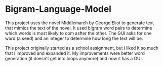 # Bigram-Language-Model
This project uses the novel Middlemarch by George Eliot to generate text that mimics the text of the novel. It used bigram word pairs to determine which words is most likely to com asfter the other. The GUI asks for one word (a seed) and an integer to determine how long the text will be.

This project originally started as a school assignment, but I liked it so much that I improved and expanded it. My improvements were better word generation (it doesn't get into loops anymore) and now it has a GUI.
